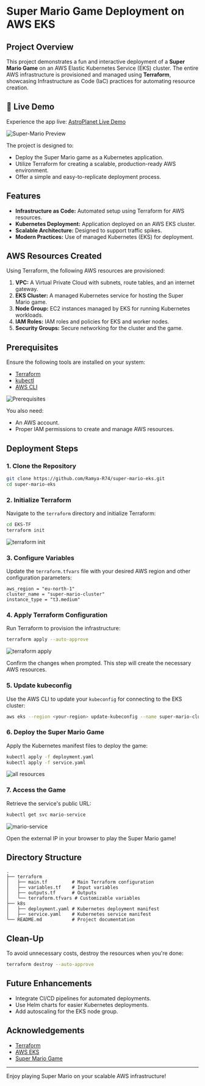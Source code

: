 # Super Mario Game Deployment on AWS EKS

## Project Overview

This project demonstrates a fun and interactive deployment of a **Super Mario Game** on an AWS Elastic Kubernetes Service (EKS) cluster. The entire AWS infrastructure is provisioned and managed using **Terraform**, showcasing Infrastructure as Code (IaC) practices for automating resource creation.

## 🔗 Live Demo

Experience the app live: [AstroPlanet Live Demo](https://github.com/Ramya-R74/super-mario-eks.git)

![Super-Mario Preview](./project_image/image1.png)

The project is designed to:
- Deploy the Super Mario game as a Kubernetes application.
- Utilize Terraform for creating a scalable, production-ready AWS environment.
- Offer a simple and easy-to-replicate deployment process.

## Features
- **Infrastructure as Code:** Automated setup using Terraform for AWS resources.
- **Kubernetes Deployment:** Application deployed on an AWS EKS cluster.
- **Scalable Architecture:** Designed to support traffic spikes.
- **Modern Practices:** Use of managed Kubernetes (EKS) for deployment.

## AWS Resources Created
Using Terraform, the following AWS resources are provisioned:
1. **VPC:** A Virtual Private Cloud with subnets, route tables, and an internet gateway.
2. **EKS Cluster:** A managed Kubernetes service for hosting the Super Mario game.
3. **Node Group:** EC2 instances managed by EKS for running Kubernetes workloads.
4. **IAM Roles:** IAM roles and policies for EKS and worker nodes.
5. **Security Groups:** Secure networking for the cluster and the game.

## Prerequisites
Ensure the following tools are installed on your system:
- [Terraform](https://www.terraform.io/downloads)
- [kubectl](https://kubernetes.io/docs/tasks/tools/)
- [AWS CLI](https://docs.aws.amazon.com/cli/latest/userguide/install-cliv2.html)

![Prerequisites](./project_image/image2.png)

You also need:
- An AWS account.
- Proper IAM permissions to create and manage AWS resources.

## Deployment Steps

### 1. Clone the Repository
```bash
git clone https://github.com/Ramya-R74/super-mario-eks.git
cd super-mario-eks
```

### 2. Initialize Terraform
Navigate to the `terraform` directory and initialize Terraform:
```bash
cd EKS-TF
terraform init
```
![terraform init](./project_image/image3.png)

### 3. Configure Variables
Update the `terraform.tfvars` file with your desired AWS region and other configuration parameters:
```hcl
aws_region = "eu-north-1"
cluster_name = "super-mario-cluster"
instance_type = "t3.medium"
```

### 4. Apply Terraform Configuration
Run Terraform to provision the infrastructure:
```bash
terraform apply --auto-approve
```
![terraform apply](./project_image/image5.png)

Confirm the changes when prompted. This step will create the necessary AWS resources.

### 5. Update kubeconfig
Use the AWS CLI to update your `kubeconfig` for connecting to the EKS cluster:
```bash
aws eks --region <your-region> update-kubeconfig --name super-mario-cluster
```

### 6. Deploy the Super Mario Game
Apply the Kubernetes manifest files to deploy the game:
```bash
kubectl apply -f deployment.yaml
kubectl apply -f service.yaml
```
![all resources](./project_image/image6.png)

### 7. Access the Game
Retrieve the service's public URL:
```bash
kubectl get svc mario-service
```
![mario-service](./project_image/image7.png)

Open the external IP in your browser to play the Super Mario game!

## Directory Structure
```
.
├── terraform
│   ├── main.tf         # Main Terraform configuration
│   ├── variables.tf    # Input variables
│   ├── outputs.tf      # Outputs
│   └── terraform.tfvars # Customizable variables
├── k8s
│   ├── deployment.yaml # Kubernetes deployment manifest
│   ├── service.yaml    # Kubernetes service manifest
└── README.md           # Project documentation
```

## Clean-Up
To avoid unnecessary costs, destroy the resources when you're done:
```bash
terraform destroy --auto-approve
```

## Future Enhancements
- Integrate CI/CD pipelines for automated deployments.
- Use Helm charts for easier Kubernetes deployments.
- Add autoscaling for the EKS node group.

## Acknowledgements
- [Terraform](https://www.terraform.io/)
- [AWS EKS](https://aws.amazon.com/eks/)
- [Super Mario Game](https://example.com/super-mario)

---
Enjoy playing Super Mario on your scalable AWS infrastructure!
